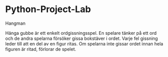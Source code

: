 # Python-Project-Lab
Hangman

Hänga gubbe är ett enkelt ordgissningsspel. En spelare tänker på ett ord och de andra spelarna försöker gissa bokstäver i ordet. Varje fel gissning leder till att en del av en figur ritas. Om spelarna inte gissar ordet innan hela figuren är ritad, förlorar de spelet.
